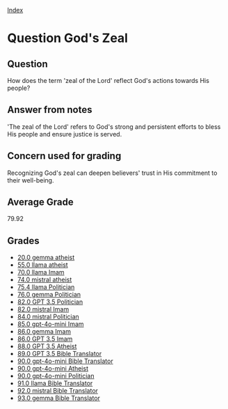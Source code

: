 
[Index](../../index.md)
# Question God's Zeal
## Question
How does the term 'zeal of the Lord' reflect God's actions towards His people?

## Answer from notes
'The zeal of the Lord' refers to God's strong and persistent efforts to bless His people and ensure justice is served.

## Concern used for grading
Recognizing God's zeal can deepen believers' trust in His commitment to their well-being.

## Average Grade
79.92

## Grades
 * [20.0 gemma atheist](../answers/gemma_atheist/God_s_Zeal.md)
 * [55.0 llama atheist](../answers/llama_atheist/God_s_Zeal.md)
 * [70.0 llama Imam](../answers/llama_Imam/God_s_Zeal.md)
 * [74.0 mistral atheist](../answers/mistral_atheist/God_s_Zeal.md)
 * [75.4 llama Politician](../answers/llama_Politician/God_s_Zeal.md)
 * [76.0 gemma Politician](../answers/gemma_Politician/God_s_Zeal.md)
 * [82.0 GPT 3.5 Politician](../answers/GPT_3.5_Politician/God_s_Zeal.md)
 * [82.0 mistral Imam](../answers/mistral_Imam/God_s_Zeal.md)
 * [84.0 mistral Politician](../answers/mistral_Politician/God_s_Zeal.md)
 * [85.0 gpt-4o-mini Imam](../answers/gpt-4o-mini_Imam/God_s_Zeal.md)
 * [86.0 gemma Imam](../answers/gemma_Imam/God_s_Zeal.md)
 * [86.0 GPT 3.5 Imam](../answers/GPT_3.5_Imam/God_s_Zeal.md)
 * [88.0 GPT 3.5 Atheist](../answers/GPT_3.5_Atheist/God_s_Zeal.md)
 * [89.0 GPT 3.5 Bible Translator](../answers/GPT_3.5_Bible_Translator/God_s_Zeal.md)
 * [90.0 gpt-4o-mini Bible Translator](../answers/gpt-4o-mini_Bible_Translator/God_s_Zeal.md)
 * [90.0 gpt-4o-mini Atheist](../answers/gpt-4o-mini_Atheist/God_s_Zeal.md)
 * [90.0 gpt-4o-mini Politician](../answers/gpt-4o-mini_Politician/God_s_Zeal.md)
 * [91.0 llama Bible Translator](../answers/llama_Bible_Translator/God_s_Zeal.md)
 * [92.0 mistral Bible Translator](../answers/mistral_Bible_Translator/God_s_Zeal.md)
 * [93.0 gemma Bible Translator](../answers/gemma_Bible_Translator/God_s_Zeal.md)
